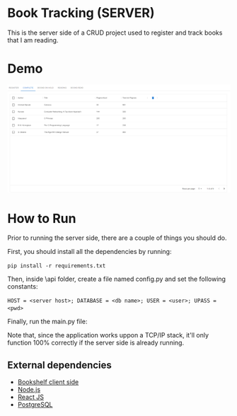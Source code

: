 
# Book Tracking (SERVER)

This is the server side of a CRUD project used to register and track books that I am reading.



# Demo

![alt text](https://github.com/jmrfG/bookshelf-client/blob/main/demo.png?raw=true)



# How to Run

Prior to running the server side, there are a couple of things you should do. 

First, you should install all the dependencies by running:

``
    pip install -r requirements.txt
``


Then, inside \api folder, create a file named config.py and set the following constants:

``
    HOST = <server host>;
    DATABASE = <db name>;
    USER = <user>;
    UPASS = <pwd>
``

Finally, run the main.py file:

Note that, since the application works uppon a TCP/IP stack, it'll only function 100% correctly if the server side is already running.

## External dependencies

 - [Bookshelf client side](https://github.com/jmrfG/bookshelf-client)
 - [Node.js](https://nodejs.org/en/)
 - [React JS](https://reactjs.org)
 - [PostgreSQL](https://www.postgresql.org)
